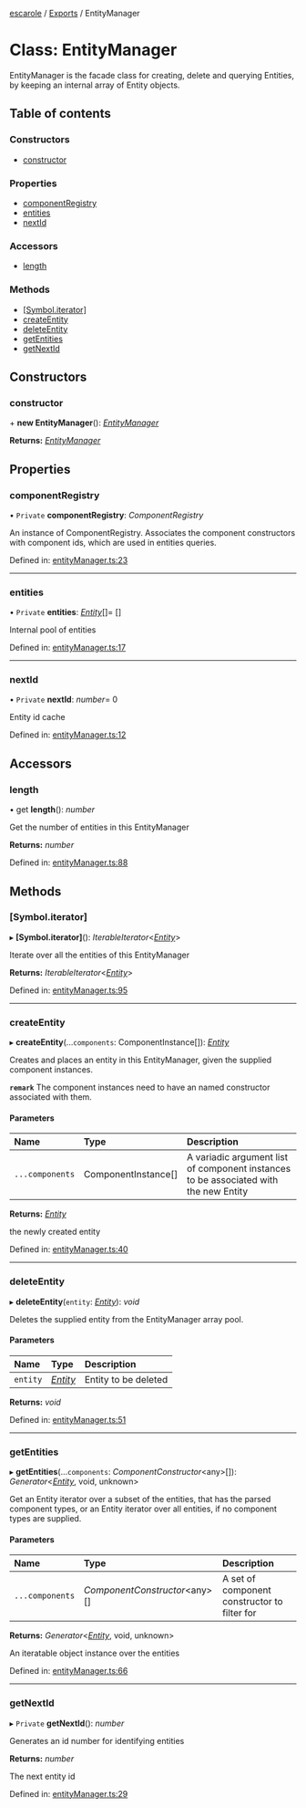 [escarole](../README.md) / [Exports](../modules.md) / EntityManager

# Class: EntityManager

EntityManager is the facade class for creating, delete and querying Entities, by
keeping an internal array of Entity objects.

## Table of contents

### Constructors

- [constructor](entitymanager.md#constructor)

### Properties

- [componentRegistry](entitymanager.md#componentregistry)
- [entities](entitymanager.md#entities)
- [nextId](entitymanager.md#nextid)

### Accessors

- [length](entitymanager.md#length)

### Methods

- [[Symbol.iterator]](entitymanager.md#[symbol.iterator])
- [createEntity](entitymanager.md#createentity)
- [deleteEntity](entitymanager.md#deleteentity)
- [getEntities](entitymanager.md#getentities)
- [getNextId](entitymanager.md#getnextid)

## Constructors

### constructor

\+ **new EntityManager**(): [*EntityManager*](entitymanager.md)

**Returns:** [*EntityManager*](entitymanager.md)

## Properties

### componentRegistry

• `Private` **componentRegistry**: *ComponentRegistry*

An instance of ComponentRegistry. Associates the component constructors with component ids, which
are used in entities queries.

Defined in: [entityManager.ts:23](https://github.com/Ezbob/Escarole/blob/5b3d8fd/src/entityManager.ts#L23)

___

### entities

• `Private` **entities**: [*Entity*](entity.md)[]= []

Internal pool of entities

Defined in: [entityManager.ts:17](https://github.com/Ezbob/Escarole/blob/5b3d8fd/src/entityManager.ts#L17)

___

### nextId

• `Private` **nextId**: *number*= 0

Entity id cache

Defined in: [entityManager.ts:12](https://github.com/Ezbob/Escarole/blob/5b3d8fd/src/entityManager.ts#L12)

## Accessors

### length

• get **length**(): *number*

Get the number of entities in this EntityManager

**Returns:** *number*

Defined in: [entityManager.ts:88](https://github.com/Ezbob/Escarole/blob/5b3d8fd/src/entityManager.ts#L88)

## Methods

### [Symbol.iterator]

▸ **[Symbol.iterator]**(): *IterableIterator*<[*Entity*](entity.md)\>

Iterate over all the entities of this EntityManager

**Returns:** *IterableIterator*<[*Entity*](entity.md)\>

Defined in: [entityManager.ts:95](https://github.com/Ezbob/Escarole/blob/5b3d8fd/src/entityManager.ts#L95)

___

### createEntity

▸ **createEntity**(...`components`: ComponentInstance[]): [*Entity*](entity.md)

Creates and places an entity in this EntityManager, given the supplied component instances.

**`remark`** The component instances need to have an named constructor associated with them.

#### Parameters

| Name | Type | Description |
| :------ | :------ | :------ |
| `...components` | ComponentInstance[] | A variadic argument list of component instances to be associated with the new Entity |

**Returns:** [*Entity*](entity.md)

the newly created entity

Defined in: [entityManager.ts:40](https://github.com/Ezbob/Escarole/blob/5b3d8fd/src/entityManager.ts#L40)

___

### deleteEntity

▸ **deleteEntity**(`entity`: [*Entity*](entity.md)): *void*

Deletes the supplied entity from the EntityManager array pool.

#### Parameters

| Name | Type | Description |
| :------ | :------ | :------ |
| `entity` | [*Entity*](entity.md) | Entity to be deleted |

**Returns:** *void*

Defined in: [entityManager.ts:51](https://github.com/Ezbob/Escarole/blob/5b3d8fd/src/entityManager.ts#L51)

___

### getEntities

▸ **getEntities**(...`components`: *ComponentConstructor*<any\>[]): *Generator*<[*Entity*](entity.md), void, unknown\>

Get an Entity iterator over a subset of the entities, that has the parsed component types, or
an Entity iterator over all entities, if no component types are supplied.

#### Parameters

| Name | Type | Description |
| :------ | :------ | :------ |
| `...components` | *ComponentConstructor*<any\>[] | A set of component constructor to filter for |

**Returns:** *Generator*<[*Entity*](entity.md), void, unknown\>

An iteratable object instance over the entities

Defined in: [entityManager.ts:66](https://github.com/Ezbob/Escarole/blob/5b3d8fd/src/entityManager.ts#L66)

___

### getNextId

▸ `Private` **getNextId**(): *number*

Generates an id number for identifying entities

**Returns:** *number*

The next entity id

Defined in: [entityManager.ts:29](https://github.com/Ezbob/Escarole/blob/5b3d8fd/src/entityManager.ts#L29)
